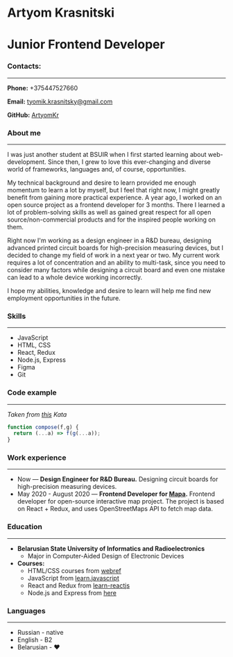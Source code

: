 # Artyom Krasnitski
# Junior Frontend Developer
### Contacts:
---
**Phone:** +375447527660

**Email:** tyomik.krasnitsky@gmail.com

**GitHub:** [ArtyomKr](https://github.com/ArtyomKr)
### About me
---
I was just another student at BSUIR when I first started learning about web-development. Since then, I grew to love this ever-changing and diverse world of frameworks, languages and, of course, opportunities. 
 
My technical background and desire to learn provided me enough momentum to learn a lot by myself, but I feel that right now, I might greatly benefit from gaining more practical experience.
A year ago, I worked on an open source project as a frontend developer for 3 months. There I learned a lot of problem-solving skills as well as gained great respect for all open source/non-commercial products and for the inspired people working on them.
 
Right now I'm working as a design engineer in a R&D bureau, designing advanced printed circuit boards for high-precision measuring devices, but I decided to change my field of work in a next year or two. My current work requires a lot of concentration and an ability to multi-task, since you need to consider many factors while designing a circuit board and even one mistake  can lead to a whole device working incorrectly.
 
I hope my abilities, knowledge and desire to learn will help me find new employment opportunities in the future.
### Skills
---
* JavaScript
* HTML, CSS
* React, Redux
* Node.js, Express
* Figma
* Git

### Code example
---
_Taken from [this](https://www.codewars.com/kata/5421c6a2dda52688f6000af8) Kata_
```javascript
function compose(f,g) {
  return (...a) => f(g(...a));
}
```
### Work experience
---
* Now — **Design Engineer for R&D Bureau.** Designing circuit boards for high-precision measuring devices.
* May 2020 - August 2020 — **Frontend Developer for [Mapa](github.com/diglabby/mapa).**
Frontend developer for open-source interactive map project. The project is based on React + Redux, and uses OpenStreetMaps API to fetch map data.
### Education
---
* **Belarusian State University of Informatics and Radioelectronics** 
    * Major in Computer-Aided Design of Electronic Devices
* **Courses:**
  * HTML/CSS courses from [webref](https://webref.ru/)
  * JavaScript from [learn.javascript](https://learn.javascript.ru/)
  * React and Redux from [learn-reactjs](https://learn-reactjs.ru/)
  * Node.js and Express from [here](https://coursehunter.net/course/nodejs-v2-udemy)
### Languages
---
* Russian - native
* English - B2
* Belarusian - ❤